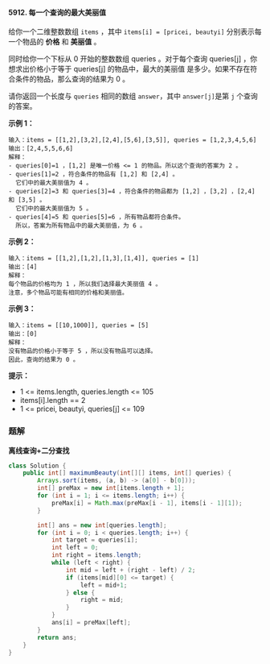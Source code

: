 #### 5912. 每一个查询的最大美丽值

给你一个二维整数数组 `items` ，其中 `items[i] = [pricei, beautyi]` 分别表示每一个物品的 **价格** 和 **美丽值** 。

同时给你一个下标从 0 开始的整数数组 queries 。对于每个查询 queries[j] ，你想求出价格小于等于 queries[j] 的物品中，最大的美丽值 是多少。如果不存在符合条件的物品，那么查询的结果为 0 。

请你返回一个长度与 `queries` 相同的数组 `answer`，其中 `answer[j]`是第 `j` 个查询的答案。

**示例 1：**

```shell
输入：items = [[1,2],[3,2],[2,4],[5,6],[3,5]], queries = [1,2,3,4,5,6]
输出：[2,4,5,5,6,6]
解释：
- queries[0]=1 ，[1,2] 是唯一价格 <= 1 的物品。所以这个查询的答案为 2 。
- queries[1]=2 ，符合条件的物品有 [1,2] 和 [2,4] 。
  它们中的最大美丽值为 4 。
- queries[2]=3 和 queries[3]=4 ，符合条件的物品都为 [1,2] ，[3,2] ，[2,4] 和 [3,5] 。
  它们中的最大美丽值为 5 。
- queries[4]=5 和 queries[5]=6 ，所有物品都符合条件。
  所以，答案为所有物品中的最大美丽值，为 6 。
```

**示例 2：**

```shell
输入：items = [[1,2],[1,2],[1,3],[1,4]], queries = [1]
输出：[4]
解释：
每个物品的价格均为 1 ，所以我们选择最大美丽值 4 。
注意，多个物品可能有相同的价格和美丽值。
```

**示例 3：**

```shell
输入：items = [[10,1000]], queries = [5]
输出：[0]
解释：
没有物品的价格小于等于 5 ，所以没有物品可以选择。
因此，查询的结果为 0 。
```

**提示：**

* 1 <= items.length, queries.length <= 105
* items[i].length == 2
* 1 <= pricei, beautyi, queries[j] <= 109

### 题解

**离线查询+二分查找**

```java
class Solution {
    public int[] maximumBeauty(int[][] items, int[] queries) {
        Arrays.sort(items, (a, b) -> (a[0] - b[0]));
        int[] preMax = new int[items.length + 1];
        for (int i = 1; i <= items.length; i++) {
            preMax[i] = Math.max(preMax[i - 1], items[i - 1][1]);
        }

        int[] ans = new int[queries.length];
        for (int i = 0; i < queries.length; i++) {
            int target = queries[i];
            int left = 0;
            int right = items.length;
            while (left < right) {
                int mid = left + (right - left) / 2;
                if (items[mid][0] <= target) {
                    left = mid+1;
                } else {
                    right = mid;
                }
            }
            ans[i] = preMax[left];
        }
        return ans;
    }
}
```

